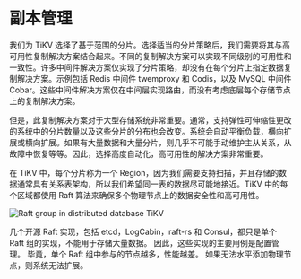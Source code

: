 # 副本管理

我们为 TiKV 选择了基于范围的分片。选择适当的分片策略后，我们需要将其与高可用性复制解决方案结合起来。不同的复制解决方案可以实现不同级别的可用性和一致性。许多中间件解决方案仅实现了分片策略，却没有在每个分片上指定数据复制解决方案。示例包括 Redis 中间件 twemproxy 和 Codis，以及 MySQL 中间件 Cobar。这些中间件解决方案仅在中间层实现路由，而没有考虑底层每个存储节点上的复制解决方案。

但是，此复制解决方案对于大型存储系统非常重要。通常，支持弹性可伸缩性更改的系统中的分片数量以及这些分片的分布也会改变。系统会自动平衡负载，横向扩展或横向扩展。如果有大量数据和大量分片，则几乎不可能手动维护主从关系，从故障中恢复等等。因此，选择高度自动化，高可用性的解决方案非常重要。

在 TiKV 中，每个分片称为一个 Region，因为我们需要支持扫描，并且存储的数据通常具有关系表架构，所以我们希望同一表的数据尽可能地接近。TiKV 中的每个区域都使用 Raft 算法来确保多个物理节点上的数据安全性和高可用性。

![Raft group in distributed database TiKV](https://s2.ax1x.com/2020/01/25/1e3e3V.md.png)

几个开源 Raft 实现，包括 etcd，LogCabin，raft-rs 和 Consul，都只是单个 Raft 组的实现，不能用于存储大量数据。 因此，这些实现的主要用例是配置管理。 毕竟，单个 Raft 组中参与的节点越多，性能越差。 如果无法水平添加物理节点，则系统无法扩展。

